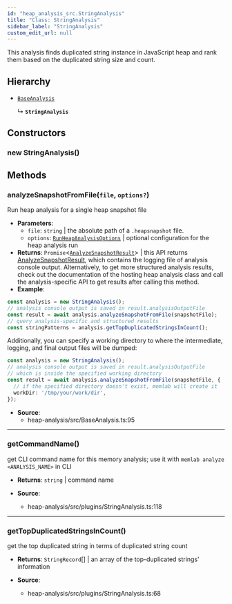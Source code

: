 ```yaml
---
id: "heap_analysis_src.StringAnalysis"
title: "Class: StringAnalysis"
sidebar_label: "StringAnalysis"
custom_edit_url: null
---
```


This analysis finds duplicated string instance in JavaScript heap
and rank them based on the duplicated string size and count.

## Hierarchy

- [`BaseAnalysis`](heap_analysis_src.BaseAnalysis.md)

  ↳ **`StringAnalysis`**

## Constructors

### <a id="new stringanalysis"></a>**new StringAnalysis**()

## Methods

### <a id="analyzesnapshotfromfile"></a>**analyzeSnapshotFromFile**(`file`, `options?`)

Run heap analysis for a single heap snapshot file

 * **Parameters**:
    * `file`: `string` | the absolute path of a `.heapsnapshot` file.
    * `options`: [`RunHeapAnalysisOptions`](../modules/heap_analysis_src.md#runheapanalysisoptions) | optional configuration for the heap analysis run
 * **Returns**: `Promise`<[`AnalyzeSnapshotResult`](../modules/heap_analysis_src.md#analyzesnapshotresult)\> | this API returns [AnalyzeSnapshotResult](../modules/heap_analysis_src.md#analyzesnapshotresult), which contains
the logging file of analysis console output. Alternatively, to get more
structured analysis results, check out the documentation of the hosting
heap analysis class and call the analysis-specific API to get results
after calling this method.
* **Example**:
```typescript
const analysis = new StringAnalysis();
// analysis console output is saved in result.analysisOutputFile
const result = await analysis.analyzeSnapshotFromFile(snapshotFile);
// query analysis-specific and structured results
const stringPatterns = analysis.getTopDuplicatedStringsInCount();
```
Additionally, you can specify a working directory to where
the intermediate, logging, and final output files will be dumped:
```typescript
const analysis = new StringAnalysis();
// analysis console output is saved in result.analysisOutputFile
// which is inside the specified working directory
const result = await analysis.analyzeSnapshotFromFile(snapshotFile, {
  // if the specified directory doesn't exist, memlab will create it
  workDir: '/tmp/your/work/dir',
});
```

 * **Source**:
    * heap-analysis/src/BaseAnalysis.ts:95

___

### <a id="getcommandname"></a>**getCommandName**()

get CLI command name for this memory analysis;
use it with `memlab analyze <ANALYSIS_NAME>` in CLI

 * **Returns**: `string` | command name

 * **Source**:
    * heap-analysis/src/plugins/StringAnalysis.ts:118

___

### <a id="gettopduplicatedstringsincount"></a>**getTopDuplicatedStringsInCount**()

get the top duplicated string in terms of duplicated string count

 * **Returns**: `StringRecord`[] | an array of the top-duplicated strings' information

 * **Source**:
    * heap-analysis/src/plugins/StringAnalysis.ts:68
